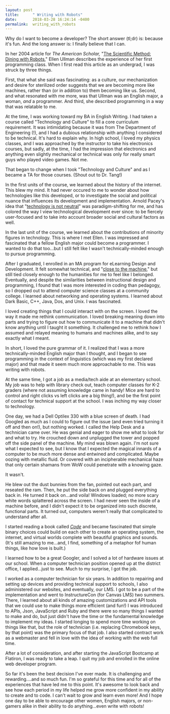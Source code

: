 ```yaml
---
layout: post
title:      " Writing with Robots"
date:       2018-03-28 16:24:14 -0400
permalink:  writing_with_robots
---
```



Why do I want to become a developer? The short answer (tl;dr) is: because it's fun.  And the long answer is: I finally believe that I can. 

In her 2004 article for *The American Scholar,* "[The Scientific Method: Dining with Robots](https://www.jstor.org/stable/41221351?seq=1#page_scan_tab_contents)," Ellen Ullman describes the experience of her first programming class. When I first read this article as an undergrad, I was struck by three things. 

First, that what she said was fascinating: as a culture, our mechanization and desire for sterilized order suggests that we are becoming more like machines, rather than (or in addition to) them becoming like us. Second, and what resonated with me more, was that Ullman was an English major, a woman, *and* a programmer. And third, she described programming in a way that was relatable to me.

At the time, I was working toward my BA in English Writing. I had taken a course called "Technology and Culture" to fill a core curriculum requirement. It was intimidating because it was from The Department of Engineering (!), and I had a dubious relationship with anything I considered to be technical. It's hard to explain why. In high school, I loved my physics classes, and I was approached by the instructor to take his electronics courses, but sadly, at the time, I had the impression that electronics and anything even slightly mechanical or technical was only for really smart guys who played video games. Not me.

That began to change when I took "Technology and Culture" and as I became a TA for those courses. (Shout out to Dr. Tang!)

In the first units of the course, we learned about the history of the internet. This blew my mind. It had never occured to me  to wonder about how technologies like this developed, or to investigate the social and political nuance that influences its development and implementation. Arnold Pacey's idea that "[technology is not neutral](https://www.amazon.com/Culture-Technology-MIT-Press/dp/0262660563)" was paradigm-shifting for me, and has colored the way I view technological development ever since: to be fiercely user-focused and to take into account broader social and cultural factors as well.

In the last unit of the course, we learned about the contributions of minority figures in technology. This is where I met Ellen. I was impressed and fascinated that a fellow English major could become a programmer. I wanted to do that too...but I still felt like I wasn't technically-minded enough to pursue programming. 

After I graduated, I enrolled in an MA program for eLearning Design and Development. It felt somewhat technical, and "[close to the machine](https://www.amazon.com/Close-Machine-Technophilia-Its-Discontents/dp/1250002486)," but still tied closely enough to the humanities for me to feel like I belonged. Eventually, and despite the similarities between instructional design and programming, I found that I was more interested in coding than pedagogy, so I dropped out to attend computer science classes at a community college. I learned about networking and operating systems. I learned about Dark Basic, C++, Java, Dos, and Unix. I was fascinated. 

I loved creating things that I could interact with on the screen. I loved the way it made me rethink communication. I loved breaking meaning down into parts and trying to figure out how to communicate it to a machine that didn't know anything until I taught it something. It challenged me to rethink how I assumed and relayed meaning to humans and machines alike, and to say exactly what I meant.

In short, I loved the pure grammar of it. I realized that I was a more technically-minded English major than I thought, and I began to see programming in the context of linguistics (which was my first declared major) and that made it seem much more approachable to me. This was writing with robots.

At the same time, I got a job as a media/tech aide at an elementary school. My job was to help with library check out, teach computer classes for K-2 graders (where not assuming knowledge came in handy! Mice are hard to control and right clicks vs left clicks are a big thing!), and be the first point of contact for technical support at the school. I was inching my way closer to technology. 

One day, we had a Dell Optilex 330 with a blue screen of death. I had Googled as much as I could to figure out the issue (and even tried turning it off and then on!), but nothing worked. I called the Help Desk and a technician came over. He was genial and eager to show me what to look for and what to try. He crouched down and unplugged the tower and popped off the side panel of the machine.  My mind was blown again. I'm not sure what I expected to see, but I know that I expected the magical innards of a computer to be much more dense and entwined and complicated. Maybe oozing with metallic fluid. Or covered with an incipherable mechanical haze that only certain shamans from WoW could penetrate with a knowing gaze.

It wasn't.

He blew out the dust bunnies from the fan, pointed out each part, and reseated the ram. Then, he put the side back on and plugged everything back in. He turned it back on...and voila! Windows loaded; no more scary white words splattered across the screen. I had never seen the inside of a machine before, and I didn't expect it to be organized into such discrete, functional parts. It turned out, computers weren't really that complicated to understand after all. 

I started reading a book called *[Code](https://www.amazon.com/Code-Language-Computer-Hardware-Software/dp/0735611319)*  and became fascinated that simple binary choices could build on each other to create an operating system, the internet, and virtual worlds complete with beautiful graphics and sounds. (It's still amazing to me...and, I find, something of a metaphor fof human things, like how love is built.) 

I learned how to be a great Googler, and I solved a lot of hardware issues at our school. When a computer technician position opened up at the district office, I applied...just to see. Much to my surprise, I got the job.

I worked as a computer technician for six years. In addition to repairing and setting up devices and providing technical support to schools, I also administered our websites, and eventually, our LMS. I got to be a part of the implementation and went to InstructureCon (for Canvas LMS) two summers. There, I learned about all kinds of amazing customizations and API tools that we could use to make things more efficient (and fun!) I was introduced to APIs, Json, JavaScript and Ruby and there were so many things I wanted to make and do, but just didn't have the time or the fundamental knowledge to implement my ideas. I started longing to spend more time working on things like that, but the role of technician (i.e. replacing Chromebook keys, by that point) was the primary focus of that job. I also started contract work as a webmaster and fell in love with the idea of working with the web full time.

After a lot of consideration, and after starting the JavaScript Bootcamp at Flatiron, I was ready to take a leap. I quit my job and enrolled in the online web developer program. 

So far it's been the best decision I've ever made. It is challenging and rewarding....and so much fun. I'm so grateful for this time and for all of the experiences that have led me to this point. It's awesome to look back and see how each period in my life helped me grow more confident in my ability to create and to code.  I can't wait to grow and learn even more!  And I hope one day to be able to encourage other women, English majors, or non-gamers alike in their ability to do anything...even write with robots!
